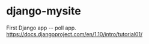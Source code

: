 # django-mysite

First Django app -- poll app.
https://docs.djangoproject.com/en/1.10/intro/tutorial01/

